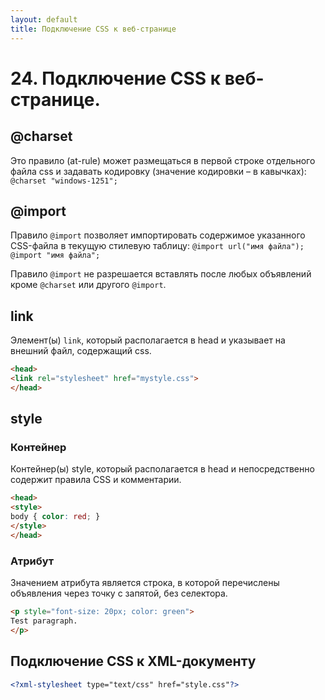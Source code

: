 ```yaml
---
layout: default
title: Подключение CSS к веб-странице
---
```


# 24. Подключение CSS к веб-странице.

## @charset

Это правило (at-rule) может размещаться в первой строке отдельного файла css и задавать кодировку (значение кодировки – в кавычках): `@charset "windows-1251";`


## @import

Правило `@import` позволяет импортировать содержимое указанного CSS-файла в текущую стилевую таблицу: `@import url("имя файла");` `@import "имя файла";`

Правило `@import` не разрешается вставлять после любых объявлений кроме `@charset` или другого `@import`.

## link

Элемент(ы) `link`, который располагается в head и указывает на внешний файл, содержащий css.

```html
<head>
<link rel="stylesheet" href="mystyle.css">
</head>
```

## style

### Контейнер

Контейнер(ы) style, который располагается в head и непосредственно содержит правила CSS и комментарии.

```html
<head>
<style>
body { color: red; }
</style>
</head>
```

### Атрибут

Значением атрибута является строка, в которой перечислены объявления через точку с запятой, без селектора.

```html
<p style="font-size: 20px; color: green">
Test paragraph.
</p>
```

## Подключение CSS к XML-документу

```xml
<?xml-stylesheet type="text/css" href="style.css"?>
```
